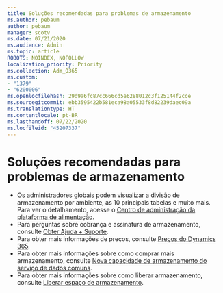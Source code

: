 ```yaml
---
title: Soluções recomendadas para problemas de armazenamento
ms.author: pebaum
author: pebaum
manager: scotv
ms.date: 07/21/2020
ms.audience: Admin
ms.topic: article
ROBOTS: NOINDEX, NOFOLLOW
localization_priority: Priority
ms.collection: Adm_O365
ms.custom:
- "1379"
- "6200006"
ms.openlocfilehash: 29d9a6fc87cc666cd5e6288012c3f125144f2cce
ms.sourcegitcommit: ebb3595422b581eca98a05533f8d82239daec09a
ms.translationtype: HT
ms.contentlocale: pt-BR
ms.lasthandoff: 07/22/2020
ms.locfileid: "45207337"
---
```

# <a name="recommended-solutions-for-storage-issues"></a>Soluções recomendadas para problemas de armazenamento

- Os administradores globais podem visualizar a divisão de armazenamento por ambiente, as 10 principais tabelas e muito mais. Para ver o detalhamento, acesse o [Centro de administração da plataforma de alimentação](https://admin.powerplatform.microsoft.com/analytics/d365ce). 
- Para perguntas sobre cobrança e assinatura de armazenamento, consulte [Obter Ajuda + Suporte](https://docs.microsoft.com/dynamics365/customer-engagement/admin/contact-information-microsoft-dynamics-365-online-billing-support).
- Para obter mais informações de preços, consulte [Preços do Dynamics 365](https://dynamics.microsoft.com/pricing/).
- Para obter mais informações sobre como comprar mais armazenamento, consulte [Nova capacidade de armazenamento do serviço de dados comuns](https://go.microsoft.com/fwlink/p/?linkid=2010782).
- Para obter mais informações sobre como liberar armazenamento, consulte [Liberar espaço de armazenamento](https://go.microsoft.com/fwlink/p/?linkid=2011105).